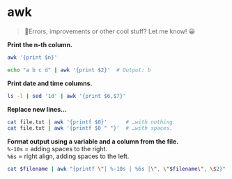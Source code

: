 # awk

> 👋Errors, improvements or other cool stuff? Let me know! 😀


**Print the n-th column.**
```bash
awk '{print $n}'  

echo "a b c d" | awk '{print $2}'  # Output: b
```

**Print date and time columns.**
```bash
ls -l | sed '1d' | awk '{print $6,$7}'  
```

**Replace new lines…**
```bash
cat file.txt | awk '{printf $0}'      # …with nothing.
cat file.txt | awk '{printf $0 " "}'  # …with spaces.
```

**Format output using a variable and a column from the file.**  
`%-10s` = adding spaces to the right.  
`%6s` = right align, adding spaces to the left.

```bash
cat $filename | awk "{printf \"│ %-10s │ %6s │\", \"$filename\", \$2}"
```
